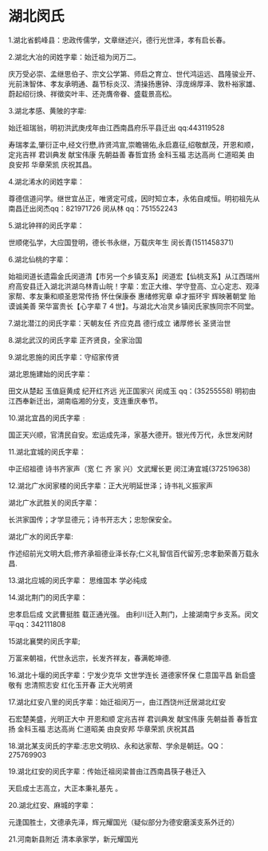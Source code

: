 # 湖北闵氏

1.湖北省鹤峰县：忠政传儒学，文章继述兴，德行光世泽，孝有启长春。

2.湖北大冶的闵姓字辈：始迁祖为闵万二。

庆万受必崇、孟继思伯子、宗文公学第、师启之育立、世代鸿运远、昌隆骏业开、光前洙智体、孝友承明通、磊节标炎汉、清操扬惠钟、淳庞绵厚泽、敦朴裕家雄、蔚起绍衍焕、祥徵奕叶丰、还尧膺帝眷、盛载景高松。

3.湖北孝感、黄陂的字辈:

始迁祖瑞翁，明初洪武庚戌年由江西南昌府乐平县迁出  qq:443119528

寿瑞孝孟,肇衍正中,经文行懋,祚贤鸿宣,崇瞻锡佑,永启嘉征,绍敬猷茂，开恩和顺，定兆吉祥 君训典发 献宝伟康 先朝益善 春哲宜扬 金科玉福 志达高尚 仁道昭美 由良安邦 华章荣凯 庆祝其昌。

4.湖北浠水的闵姓字辈：

尊德信道问学。继世宜丛正，唯贤定可成，因时知立本，永佑自咸恒。明初祖先从南昌迁出闵杰qq：821971726 闵从林 qq：751552243

5.湖北钟祥的闵氏字辈：

世顺佬弘学，大应国登明，德长书永继，万载庆年生 闵长青(1511458371)  

6.湖北仙桃的字辈：

始祖闵道长遗霜金氏闵道清【市另一个乡镇支系】闵道宏【仙桃支系】从江西瑞州府高安县迁入湖北洪湖乌林青山皖！字辈：宏正大维、学守登高、立心定志、观泽家帮、孝友秉和顺圣恩常传扬 怀仕保康泰 惠绪修宪章 卓才振环宇 辉映著朝堂 贻谟诚美善 荣华富贵长【心字辈７４世】。与湖北大冶灵乡镇闵氏家族同宗不同堂。

7.湖北潜江的闵氏字辈：天朝友任 齐应克昌 德行成立 诸厚修长 圣贤治世

8.湖北武汉的闵氏字辈 正齐贤良，全家治国

9.湖北恩施的闵氏字辈：守绍家传贤

湖北恩施建始的闵氏字辈：

田文从楚起 玉值庭黄成 纪开红齐远  光正国家兴  闵成玉 qq：(35255558) 明初由江西奉新迁出，湖南临湘的分支，支连重庆奉节。

10.湖北宜昌的闵氏字辈﹕

国正天兴顺，官清民自安。宏运成先泽，家基大德开。银光传万代，永世发闲财

11.湖北宜城的闵氏字辈：

中正绍祖德 诗书齐家声（宽 仁 齐 家 兴）文武耀长更 闵江涛宜城(372519638)

12.湖北广水闵家楼的闵氏字辈：正大光明延世泽；诗书礼义振家声

湖北广水武胜关的闵氏字辈：

长洪家国传；才学显德元；诗书开志大；忠恕保安全。

湖北广水的闵氏字辈:

作述绍前光文明大启;修齐承祖德业泽长存;仁义礼智信百代留芳;忠孝勤荣善万载永昌.

13.湖北应城的闵氏字辈： 思维国本 学必纯成

14.湖北荆门的闵氏字辈：

忠孝启后成 文武曹挺胜 载正通光强。 由利川迁入荆门，上接湖南宁乡支系。闵文平qq：342111808

15湖北襄樊的闵氏字辈;

万富来朝祖，代世永远宗，长发齐祥友，春满乾坤德.  

16.湖北十堰的闵氏字辈：宁发少克华 文世学连长 道德家怀保 仁意国平昌 新启盛敬有 忠清照志安 红化玉开春 正大光明贤

17.湖北红安八里的闵氏字辈：始迁祖闵万一，由江西饶州迁居湖北红安

石宏楚美盛，光明正大中 开恩和顺 定兆吉祥 君训典发 献宝伟康 先朝益善 春哲宜扬 金科玉福 志达高尚 仁道昭美 由良安邦 华章荣凯 庆祝其昌

18.湖北某支闵氏的字辈:志忠文明玖、永和达家帮、学余是朝廷。QQ：275769903

19.湖北红安的闵氏字辈：传始迁祖闵梁普由江西南昌筷子巷迁入

天启成士志高立，大正本秉礼基先 。 

20.湖北红安、麻城的字辈：

元逢国胜士，文德承先泽，辉元耀国光（疑似部分为德安磨溪支系外迁的）

21.河南新县附近 清本承家学，新元耀国光             